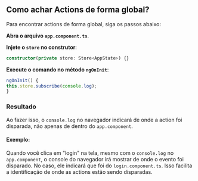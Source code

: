 ## Como achar Actions de forma global?

Para encontrar actions de forma global, siga os passos abaixo:

**Abra o arquivo `app.component.ts`**.

**Injete o `store` no construtor**:
```typescript
constructor(private store: Store<AppState>) {}
```

**Execute o comando no método `ngOnInit`**:
```typescript
ngOnInit() {
this.store.subscribe(console.log);
}
```

### Resultado

Ao fazer isso, o `console.log` no navegador indicará de onde a action foi disparada, não apenas de dentro do `app.component`.

#### Exemplo:

Quando você clica em "login" na tela, mesmo com o `console.log` no `app.component`, o console do navegador irá mostrar de onde o evento foi disparado. No caso, ele indicará que foi do `login.component.ts`. Isso facilita a identificação de onde as actions estão sendo disparadas.